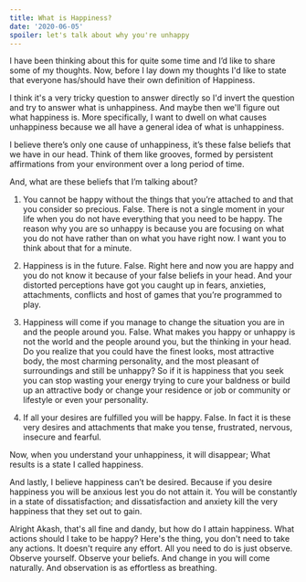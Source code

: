 ```yaml
---
title: What is Happiness?
date: '2020-06-05'
spoiler: let's talk about why you're unhappy
---
```


I have been thinking about this for quite some time and I’d like to share some of my thoughts. Now, before I lay down my thoughts I'd like to state that everyone has/should have their own definition of Happiness.

I think it's a very tricky question to answer directly so I'd invert the question and try to answer what is unhappiness. And maybe then we'll figure out what happiness is. More specifically, I want to dwell on what causes unhappiness because we all have a general idea of what is unhappiness.

I believe there’s only one cause of unhappiness, it’s these false beliefs that we have in our head. Think of them like grooves, formed by persistent affirmations from your environment over a long period of time.

And, what are these beliefs that I’m talking about?

1. You cannot be happy without the things that you’re attached to and that you consider so precious. False. There is not a single moment in your life when you do not have everything that you need to be happy. The reason why you are so unhappy is because you are focusing on what you do not have rather than on what you have right now. I want you to think about that for a minute.

2. Happiness is in the future. False. Right here and now you are happy and you do not know it because of your false beliefs in your head. And your distorted perceptions have got you caught up in fears, anxieties, attachments, conflicts and host of games that you’re programmed to play.

3. Happiness will come if you manage to change the situation you are in and the people around you. False. What makes you happy or unhappy is not the world and the people around you, but the thinking in your head. Do you realize that you could  have the finest looks, most attractive body, the most charming personality, and the most pleasant of surroundings and still be unhappy? So if it is happiness that you seek you can stop wasting your energy trying to cure your baldness or build up an attractive body or change your residence or job or community or lifestyle or even your personality.

4. If all your desires are fulfilled you will be happy. False. In fact it is these very desires and attachments that make you tense, frustrated, nervous, insecure and fearful.

Now, when you understand your unhappiness, it will disappear; What results is a state I called happiness.

And lastly, I believe happiness can’t be desired. Because if you desire happiness you will be anxious lest you do not attain it. You will be constantly in a state of dissatisfaction; and dissatisfaction and anxiety kill the very happiness that they set out to gain.


Alright Akash, that's all fine and dandy, but how do I attain happiness. What actions should I take to be happy?
Here's the thing, you don't need to take any actions. It doesn't require any effort. All you need to do is just observe. Observe yourself. Observe your beliefs. And change in you will come naturally. And observation is as effortless as breathing.


